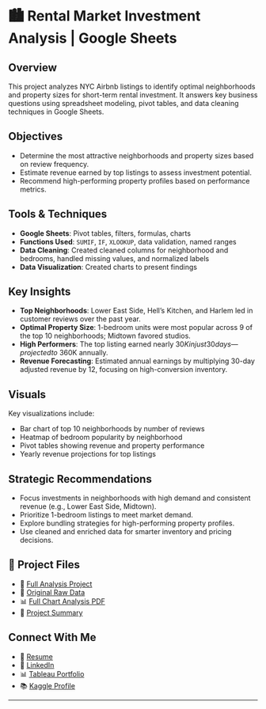 # 🏙️ Rental Market Investment Analysis | Google Sheets

## Overview
This project analyzes NYC Airbnb listings to identify optimal neighborhoods and property sizes for short-term rental investment. It answers key business questions using spreadsheet modeling, pivot tables, and data cleaning techniques in Google Sheets.

## Objectives
- Determine the most attractive neighborhoods and property sizes based on review frequency.
- Estimate revenue earned by top listings to assess investment potential.
- Recommend high-performing property profiles based on performance metrics.

## Tools & Techniques
- **Google Sheets**: Pivot tables, filters, formulas, charts
- **Functions Used**: `SUMIF`, `IF`, `XLOOKUP`, data validation, named ranges
- **Data Cleaning**: Created cleaned columns for neighborhood and bedrooms, handled missing values, and normalized labels
- **Data Visualization**: Created charts to present findings

## Key Insights
- **Top Neighborhoods**: Lower East Side, Hell’s Kitchen, and Harlem led in customer reviews over the past year.
- **Optimal Property Size**: 1-bedroom units were most popular across 9 of the top 10 neighborhoods; Midtown favored studios.
- **High Performers**: The top listing earned nearly $30K in just 30 days—projected to ~$360K annually.
- **Revenue Forecasting**: Estimated annual earnings by multiplying 30-day adjusted revenue by 12, focusing on high-conversion inventory.

## Visuals
Key visualizations include:
- Bar chart of top 10 neighborhoods by number of reviews
- Heatmap of bedroom popularity by neighborhood
- Pivot tables showing revenue and property performance
- Yearly revenue projections for top listings

## Strategic Recommendations
- Focus investments in neighborhoods with high demand and consistent revenue (e.g., Lower East Side, Midtown).
- Prioritize 1-bedroom listings to meet market demand.
- Explore bundling strategies for high-performing property profiles.
- Use cleaned and enriched data for smarter inventory and pricing decisions.

## 📂 Project Files
- 📄 [Full Analysis Project](https://docs.google.com/spreadsheets/d/1rvzgT5BtuRuvsHVPwv9pjAh0A6YOqFmXlzMv-naM-SM/edit?usp=sharing)
- 📑 [Original Raw Data](https://docs.google.com/spreadsheets/d/1YnPxdlJdKRI60PHPeMWyUZ1Urn4qT1rsxiyjUsdThSM/edit?usp=sharing)
- 📊 [Full Chart Analysis PDF](./Rental%20Market%20Analysis%20-%20All%20Charts%20(1).pdf)
- 📑 [Project Summary](./Rental%20Market%20Analysis%20-%20Start%20Here.pdf)

## Connect With Me
- 📄 [Resume](https://docs.google.com/document/d/1__BjBZNdEdzZwglkZYnPurL69lSgW1B4-WJvTYCPRB4/edit?usp=sharing)
- 💼 [LinkedIn](https://www.linkedin.com/in/dalyasohl)
- 📊 [Tableau Portfolio](https://public.tableau.com/app/profile/dalya.s/vizzes)
- 📚 [Kaggle Profile](https://www.kaggle.com/dalyas)

---
